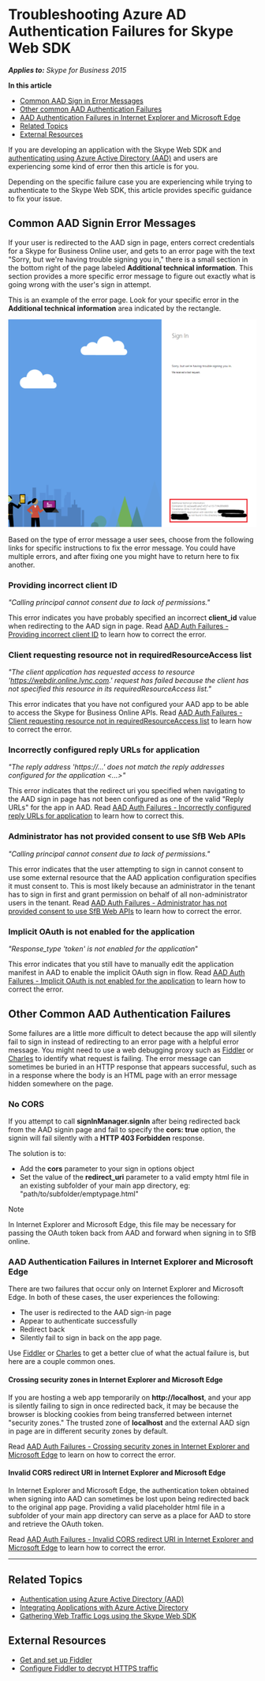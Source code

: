 # Troubleshooting Azure AD Authentication Failures for Skype Web SDK

_**Applies to:** Skype for Business 2015_

**In this article**
- [Common AAD Sign in Error Messages](#error-messages)
- [Other common AAD Authentication Failures](#other-failures)
- [ AAD Authentication Failures in Internet Explorer and Microsoft Edge](#MS-specific)
- [Related Topics](#related-topics)
- [External Resources](#external-resources)

If you are developing an application with the Skype Web SDK and [authenticating using Azure Active Directory (AAD)](../../PTAuthAzureAD.md) and users are experiencing some kind of error then this article is for you.

Depending on the specific failure case you are experiencing while trying to authenticate to the Skype Web SDK, this article provides specific guidance to fix your issue. 

<a name="error-messages"></a>
## Common AAD Signin Error Messages

If your user is redirected to the AAD sign in page, enters correct credentials for a Skype for Business Online user, and gets to an error page with the text "Sorry, but we're having trouble signing you in," there is a small section in the bottom right of the page labeled **Additional technical information**. This section provides a more specific error message to figure out exactly what is going wrong with the user's sign in attempt.

This is an example of the error page. Look for your specific error in the **Additional technical information** area indicated by the rectangle.

![AAD sign in error](../../../images/troubleshooting/auth/AdditionalTechnicalInfo.PNG)

Based on the type of error message a user sees, choose from the following links for specific instructions to fix the error message. You could have multiple errors, and after fixing one you might have to return here to fix another.

### Providing incorrect client ID

_"Calling principal cannot consent due to lack of permissions."_

This error indicates you have probably specified an incorrect **client_id** value when redirecting to the AAD sign in page.
Read [AAD Auth Failures - Providing incorrect client ID](./AADAuth-ClientID.md) to learn how to correct the error.

### Client requesting resource not in requiredResourceAccess list

_"The client application has requested access to resource 'https://webdir.online.lync.com.' request has failed because the client has not specified this resource in its requiredResourceAccess list."_

This error indicates that you have not configured your AAD app to be able to access the Skype for Business Online APIs.
Read [AAD Auth Failures - Client requesting resource not in requiredResourceAccess list](./AADAuth-DelegatePermissions.md) to learn how to correct the error.

### Incorrectly configured reply URLs for application

_"The reply address 'https://...' does not match the reply addresses configured for the application <...>"_

This error indicates that the redirect uri you specified when navigating to the AAD sign in page has not been configured as one of the valid "Reply URLs" for the app in AAD.
Read [AAD Auth Failures - Incorrectly configured reply URLs for application](./AADAuth-ReplyURLs.md) to learn how to correct this.

### Administrator has not provided consent to use SfB Web APIs

_"Calling principal cannot consent due to lack of permissions."_

This error indicates that the user attempting to sign in cannot consent to use some external resource that the AAD application configuration specifies it must consent to. This is most likely because an administrator in the tenant has to sign in first and grant permission on behalf of all non-administrator users in the tenant.
Read [AAD Auth Failures - Administrator has not provided consent to use SfB Web APIs](./AADAuth-AdminConsent.md) to learn how to correct the error.

### Implicit OAuth is not enabled for the application

_"Response_type 'token' is not enabled for the application_"

This error indicates that you still have to manually edit the application manifest in AAD to enable the implicit OAuth sign in flow.
Read [AAD Auth Failures - Implicit OAuth is not enabled for the application](./AADAuth-EnableImplicitOAuth.md) to learn how to correct the error.

<a name="other-failures"></a>
## Other Common AAD Authentication Failures

Some failures are a little more difficult to detect because the app will silently fail to sign in instead of redirecting to an error page with a helpful error message. You might need to use a web debugging proxy such as [Fiddler](http://www.telerik.com/fiddler) or [Charles](https://www.charlesproxy.com/) to identify what request is failing. The error message can sometimes be buried in an HTTP response that appears successful, such as in a response where the body is an HTML page with an error message hidden somewhere on the page.

### No CORS

If you attempt to call **signInManager.signIn** after being redirected back from the AAD signin page and fail to specify the **cors: true** option, the signin will fail silently with a **HTTP 403 Forbidden** response.

The solution is to:

- Add the **cors** parameter to your sign in options object 
- Set the value of the **redirect_uri** parameter to a valid empty html file in an existing subfolder of your main app directory, eg: "path/to/subfolder/emptypage.html"

> [!NOTE]
> In Internet Explorer and Microsoft Edge, this file may be necessary for passing the OAuth token back from AAD and forward when signing in to SfB online.

<a name="MS-specific"></a>
### AAD Authentication Failures in Internet Explorer and Microsoft Edge

There are two failures that occur only on Internet Explorer and Microsoft Edge. In both of these cases, the user experiences the following:

- The user is redirected to the AAD sign-in page
- Appear to authenticate successfully
- Redirect back
- Silently fail to sign in back on the app page. 

Use [Fiddler](http://www.telerik.com/fiddler) or [Charles](https://www.charlesproxy.com/) to get a better clue of what the actual failure is, but here are a couple common ones.

#### Crossing security zones in Internet Explorer and Microsoft Edge

If you are hosting a web app temporarily on **http://localhost**, and your app is silently failing to sign in once redirected back, it may be because the browser is blocking cookies from being transferred between internet "security zones." The trusted zone of **localhost** and the external AAD sign in page are in different security zones by default.

Read [AAD Auth Failures - Crossing security zones in Internet Explorer and Microsoft Edge](./AADAuth-IESecurityZones.md) to learn on how to correct the error.

#### Invalid CORS redirect URI in Internet Explorer and Microsoft Edge

In Internet Explorer and Microsoft Edge, the authentication token obtained when signing into AAD can sometimes be lost upon being redirected back to the original app page. Providing a valid placeholder html file in a subfolder of your main app directory can serve as a place for AAD to store and retrieve the OAuth token.

Read [AAD Auth Failures - Invalid CORS redirect URI in Internet Explorer and Microsoft Edge](./AADAuth-IECORSRedirectURI.md) to learn how to correct the error.

---

<a name="related-topics"></a>
## Related Topics

- [Authentication using Azure Active Directory (AAD)](../../PTAuthAzureAD.md)
- [Integrating Applications with Azure Active Directory](https://docs.microsoft.com/en-us/azure/active-directory/active-directory-integrating-applications)
- [Gathering Web Traffic Logs using the Skype Web SDK](../gatheringLogs/Logs-WebTraffic.md)

<a name="external-resources"></a>
## External Resources

- [Get and set up Fiddler](http://docs.telerik.com/fiddler/Configure-Fiddler/Tasks/InstallFiddler)
- [Configure Fiddler to decrypt HTTPS traffic](http://docs.telerik.com/fiddler/Configure-Fiddler/Tasks/DecryptHTTPS)
